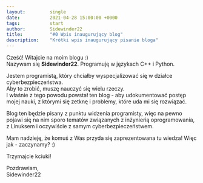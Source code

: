 ```yaml
---
layout:         single
date:           2021-04-28 15:00:00 +0000
tags:           start
author:         Sidewinder22
title:          "#0 Wpis inaugurujący blog"
description:    "Krótki wpis inaugurujący pisanie bloga"
---
```


Cześć! Witajcie na moim blogu :)  
Nazywam się **Sidewinder22**. Programuję w językach C++ i Python.

Jestem programistą, który chciałby wyspecjalizować się w działce cyberbezpieczeństwa.  
Aby to zrobić, muszę nauczyć się wielu rzeczy.  
I właśnie z tego powodu powstał ten blog - aby udokumentować postęp mojej nauki,
z którymi się zetknę i problemy, które uda mi się rozwiązać.

Blog ten będzie pisany z punktu widzenia programisty, więc na pewno pojawi się na nim sporo tematów związanych 
z inżynierią oprogramowania, z Linuksem i oczywiście z samym cyberbezpieczeństwem.

Mam nadzieję, że komuś z Was przyda się zaprezentowana tu wiedza!
Więc jak - zaczynamy? :)

Trzymajcie kciuki!

Pozdrawiam,  
Sidewinder22
